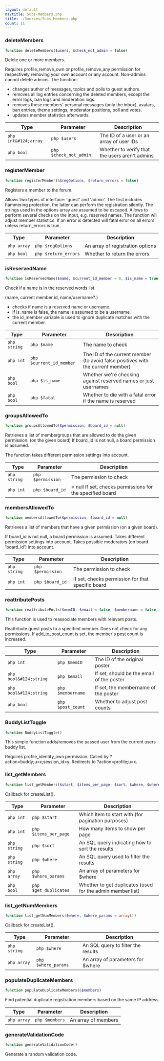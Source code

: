 ```yaml
---
layout: default
navtitle: Subs-Members.php
title: ./Sources/Subs-Members.php
count: 11
---
```


### deleteMembers

```php
function deleteMembers($users, $check_not_admin = false)
```
Delete one or more members.

Requires profile_remove_own or profile_remove_any permission for
respectively removing your own account or any account.
Non-admins cannot delete admins.
The function:
  - changes author of messages, topics and polls to guest authors.
  - removes all log entries concerning the deleted members, except the
error logs, ban logs and moderation logs.
  - removes these members' personal messages (only the inbox), avatars,
ban entries, theme settings, moderator positions, poll and votes.
  - updates member statistics afterwards.

Type|Parameter|Description
---|---|---
```php int&#124;array```|```php $users```|The ID of a user or an array of user IDs
```php bool```|```php $check_not_admin```|Whether to verify that the users aren't admins

### registerMember

```php
function registerMember(&$regOptions, $return_errors = false)
```
Registers a member to the forum.

Allows two types of interface: 'guest' and 'admin'. The first
includes hammering protection, the latter can perform the
registration silently.
The strings used in the options array are assumed to be escaped.
Allows to perform several checks on the input, e.g. reserved names.
The function will adjust member statistics.
If an error is detected will fatal error on all errors unless return_errors is true.

Type|Parameter|Description
---|---|---
```php array```|```php $regOptions```|An array of registration options
```php bool```|```php $return_errors```|Whether to return the errors

### isReservedName

```php
function isReservedName($name, $current_id_member = 0, $is_name = true, $fatal = true)
```
Check if a name is in the reserved words list.

(name, current member id, name/username?.)
- checks if name is a reserved name or username.
- if is_name is false, the name is assumed to be a username.
- the id_member variable is used to ignore duplicate matches with the
current member.

Type|Parameter|Description
---|---|---
```php string```|```php $name```|The name to check
```php int```|```php $current_id_member```|The ID of the current member (to avoid false positives with the current member)
```php bool```|```php $is_name```|Whether we're checking against reserved names or just usernames
```php bool```|```php $fatal```|Whether to die with a fatal error if the name is reserved

### groupsAllowedTo

```php
function groupsAllowedTo($permission, $board_id = null)
```
Retrieves a list of membergroups that are allowed to do the given
permission. (on the given board)
If board_id is not null, a board permission is assumed.

The function takes different permission settings into account.

Type|Parameter|Description
---|---|---
```php string```|```php $permission```|The permission to check
```php int```|```php $board_id```|= null If set, checks permissions for the specified board

### membersAllowedTo

```php
function membersAllowedTo($permission, $board_id = null)
```
Retrieves a list of members that have a given permission
(on a given board).

If board_id is not null, a board permission is assumed.
Takes different permission settings into account.
Takes possible moderators (on board 'board_id') into account.

Type|Parameter|Description
---|---|---
```php string```|```php $permission```|The permission to check
```php int```|```php $board_id```|If set, checks permission for that specific board

### reattributePosts

```php
function reattributePosts($memID, $email = false, $membername = false, $post_count = false)
```
This function is used to reassociate members with relevant posts.

Reattribute guest posts to a specified member.
Does not check for any permissions.
If add_to_post_count is set, the member's post count is increased.

Type|Parameter|Description
---|---|---
```php int```|```php $memID```|The ID of the original poster
```php bool&#124;string```|```php $email```|If set, should be the email of the poster
```php bool&#124;string```|```php $membername```|If set, the membername of the poster
```php bool```|```php $post_count```|Whether to adjust post counts

### BuddyListToggle

```php
function BuddyListToggle()
```
This simple function adds/removes the passed user from the current users buddy list.

Requires profile_identity_own permission.
Called by ?action=buddy;u=x;session_id=y.
Redirects to ?action=profile;u=x.

### list_getMembers

```php
function list_getMembers($start, $items_per_page, $sort, $where, $where_params = array(), $get_duplicates = false)
```
Callback for createList().



Type|Parameter|Description
---|---|---
```php int```|```php $start```|Which item to start with (for pagination purposes)
```php int```|```php $items_per_page```|How many items to show per page
```php string```|```php $sort```|An SQL query indicating how to sort the results
```php string```|```php $where```|An SQL query used to filter the results
```php array```|```php $where_params```|An array of parameters for $where
```php bool```|```php $get_duplicates```|Whether to get duplicates (used for the admin member list)

### list_getNumMembers

```php
function list_getNumMembers($where, $where_params = array())
```
Callback for createList().



Type|Parameter|Description
---|---|---
```php string```|```php $where```|An SQL query to filter the results
```php array```|```php $where_params```|An array of parameters for $where

### populateDuplicateMembers

```php
function populateDuplicateMembers(&$members)
```
Find potential duplicate registration members based on the same IP address



Type|Parameter|Description
---|---|---
```php array```|```php $members```|An array of members

### generateValidationCode

```php
function generateValidationCode()
```
Generate a random validation code.



